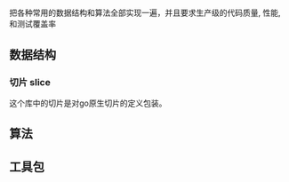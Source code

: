 # 

把各种常用的数据结构和算法全部实现一遍，并且要求生产级的代码质量, 性能, 和测试覆盖率

## 数据结构

### 切片 slice

这个库中的切片是对go原生切片的定义包装。




## 算法


## 工具包

